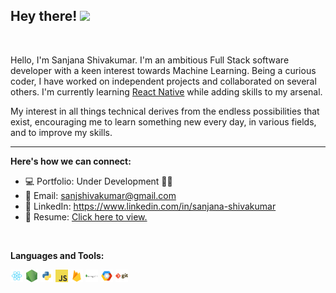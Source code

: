 ## Hey there! <img src="https://media.giphy.com/media/hof5uMY0nBwxyjY9S2/giphy.gif" width="30px">

<br />

Hello, I'm Sanjana Shivakumar. I'm an ambitious Full Stack software developer with a keen interest towards Machine Learning. Being a curious coder, I have worked on independent projects and collaborated on several others. I'm currently learning [React Native](https://reactnative.dev/) while adding skills to my arsenal.

My interest in all things technical derives from the endless possibilities that exist, encouraging me to learn something new every day, in various fields, and to improve my skills.

<hr />

**Here's how we can connect:**

- 💻 Portfolio: Under Development 👷‍♀️
- 📧 Email: sanjshivakumar@gmail.com
- 📱 LinkedIn: https://www.linkedin.com/in/sanjana-shivakumar
- 📄 Resume: [Click here to view.](https://drive.google.com/file/d/1VZE_usGGcSML5mSt7Wz1j4WLq-wjIIVm/view?usp=sharing)

<br />

**Languages and Tools:**

<code><img height="20" src="https://raw.githubusercontent.com/github/explore/80688e429a7d4ef2fca1e82350fe8e3517d3494d/topics/react/react.png"></code>
<code><img height="20" src="https://raw.githubusercontent.com/github/explore/80688e429a7d4ef2fca1e82350fe8e3517d3494d/topics/nodejs/nodejs.png"></code>
<code><img height="20" src="https://raw.githubusercontent.com/github/explore/80688e429a7d4ef2fca1e82350fe8e3517d3494d/topics/python/python.png"></code>
<code><img height="20" src="https://raw.githubusercontent.com/github/explore/80688e429a7d4ef2fca1e82350fe8e3517d3494d/topics/javascript/javascript.png"></code>
<code><img height="20" src="https://raw.githubusercontent.com/github/explore/80688e429a7d4ef2fca1e82350fe8e3517d3494d/topics/firebase/firebase.png"></code>
<code><img height="20" src="https://raw.githubusercontent.com/github/explore/80688e429a7d4ef2fca1e82350fe8e3517d3494d/topics/mongodb/mongodb.png"></code>
<code><img height="20" src="https://raw.githubusercontent.com/github/explore/62b74b4ac11782e90fa7c275d62ad1a2855d403d/topics/google-cloud/google-cloud.png"></code>
<code><img height="20" src="https://raw.githubusercontent.com/github/explore/80688e429a7d4ef2fca1e82350fe8e3517d3494d/topics/git/git.png"></code>
